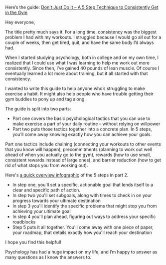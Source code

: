 Here’s the guide: [Don't Just Do It – A 5 Step Technique to Consistently Get in the Gym](http://routineexcellence.com/dont-just-do-it-a-5-step-technique-to-consistently-get-in-the-gym/)

Hey everyone,

The title pretty much says it. For a long time, consistency was the biggest problem I had with my workouts. I struggled because I would go all out for a couple of weeks, then get tired, quit, and have the same body I’d always had. 

When I started studying psychology, both in college and on my own time, I realized that I could use what I was learning to help me work out more consistently. Since then, I’ve gained 40 pounds of lean muscle. Of course I eventually learned a lot more about training, but it all started with that consistency. 

I wanted to write this guide to help anyone who’s struggling to make exercise a habit. It might also help people who have trouble getting their gym buddies to pony up and tag along. 

The guide is split into two parts:

* Part one covers the basic psychological tactics that you can use to make exercise a part of your daily routine – without relying on willpower
* Part two puts those tactics together into a concrete plan. In 5 steps, you’ll come away knowing exactly how you can achieve your goals.

Part one tactics include chaining (connecting your workouts to other events that you know will happen), precommitments (planning to work out well ahead of when you actually go to the gym), rewards (how to use small, consistent rewards instead of large ones), and barrier reduction (how to get rid of what stops you from working out). 

Here's [a quick overview infographic](http://imgur.com/E5pPmva) of the 5 steps in part 2. 

* In step one, you'll set a specific, actionable goal that lends itself to a clear and specific path of action. 
* In step two you'll set subgoals, along with times to check in on your progress towards your ultimate destination
* In step 3 you'll identify the specific problems that might stop you from achieving your ultimate goal
* In step 4 you'll plan ahead, figuring out ways to address your specific roadblocks
* Step 5 puts it all together. You'll come away with one piece of paper, your roadmap, that details exactly how you'll reach your destination    

I hope you find this helpful! 

Psychology has had a huge impact on my life, and I’m happy to answer as many questions as I know the answers to.
